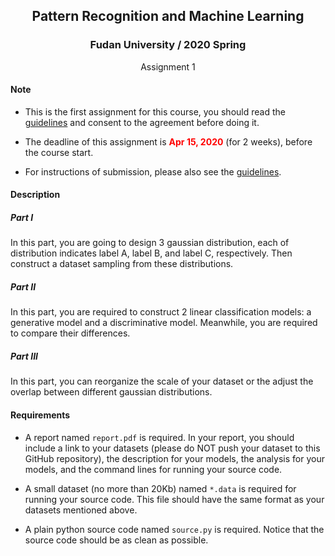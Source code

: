 ## <center>Pattern Recognition and Machine Learning</center>

### <center>Fudan University / 2020 Spring</center>

<center>Assignment 1</center>

#### Note

- This is the first assignment for this course, you should read the [guidelines](https://github.com/xuyige/PRML-Spring20-FDU/blob/master/README.md) and consent to the agreement before doing it.

- The deadline of this assignment is **<span style="color: red">Apr 15, 2020</span>** (for 2 weeks), before the course start.

- For instructions of submission, please also see the [guidelines](https://github.com/xuyige/PRML-Spring20-FDU/blob/master/README.md).

#### Description

##### Part I

In this part, you are going to design 3 gaussian distribution, each of distribution indicates label A, label B, and label C, respectively. Then construct a dataset sampling from these distributions.


##### Part II

In this part, you are required to construct 2 linear classification models: a generative model and a discriminative model. Meanwhile, you are required to compare their differences.

##### Part III

In this part, you can reorganize the scale of your dataset or the adjust the overlap between different gaussian distributions.


#### Requirements

- A report named `report.pdf` is required. In your report, you should include a link to your datasets (please do NOT push your dataset to this GitHub repository), the description for your models, the analysis for your models, and the command lines for running your source code.

- A small dataset (no more than 20Kb) named `*.data` is required for running your source code. This file should have the same format as your datasets mentioned above.

- A plain python source code named `source.py` is required. Notice that the source code should be as clean as possible.
